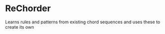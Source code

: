 # ReChorder
Learns rules and patterns from existing chord sequences and uses these to create its own
